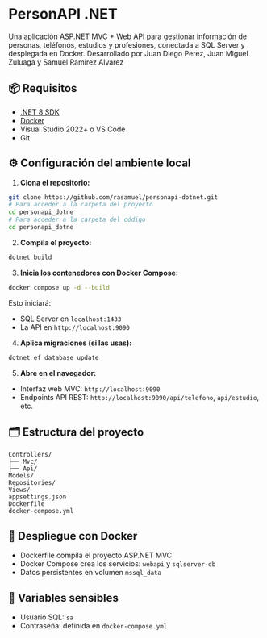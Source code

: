 # PersonAPI .NET

Una aplicación ASP.NET MVC + Web API para gestionar información de personas, teléfonos, estudios y profesiones, conectada a SQL Server y desplegada en Docker.
Desarrollado por Juan Diego Perez, Juan Miguel Zuluaga y Samuel Ramirez Alvarez

## 📦 Requisitos

- [.NET 8 SDK](https://dotnet.microsoft.com/en-us/download)
- [Docker](https://www.docker.com/)
- Visual Studio 2022+ o VS Code
- Git

## ⚙️ Configuración del ambiente local

1. **Clona el repositorio:**

```bash
git clone https://github.com/rasamuel/personapi-dotnet.git
# Para acceder a la carpeta del proyecto
cd personapi_dotne
# Para acceder a la carpeta del código
cd personapi_dotne
```

2. **Compila el proyecto:**

```bash
dotnet build
```

3. **Inicia los contenedores con Docker Compose:**

```bash
docker compose up -d --build
```

Esto iniciará:
- SQL Server en `localhost:1433`
- La API en `http://localhost:9090`

4. **Aplica migraciones (si las usas):**

```bash
dotnet ef database update
```

5. **Abre en el navegador:**

- Interfaz web MVC: `http://localhost:9090`
- Endpoints API REST: `http://localhost:9090/api/telefono`, `api/estudio`, etc.

## 🗂 Estructura del proyecto

```
Controllers/
├── Mvc/
├── Api/
Models/
Repositories/
Views/
appsettings.json
Dockerfile
docker-compose.yml
```

## 🐳 Despliegue con Docker

- Dockerfile compila el proyecto ASP.NET MVC
- Docker Compose crea los servicios: `webapi` y `sqlserver-db`
- Datos persistentes en volumen `mssql_data`

## 🔐 Variables sensibles

- Usuario SQL: `sa`
- Contraseña: definida en `docker-compose.yml`
